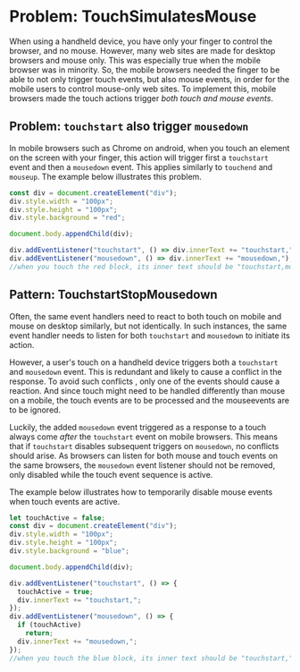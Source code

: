 # Problem: TouchSimulatesMouse

When using a handheld device, you have only your finger to control the browser, and no mouse.
However, many web sites are made for desktop browsers and mouse only. 
This was especially true when the mobile browser was in minority. 
So, the mobile browsers needed the finger to be able to not only trigger touch events, 
but also mouse events, in order for the mobile users to control mouse-only web sites.
To implement this, mobile browsers made the touch actions trigger *both touch and mouse events*.
 
## Problem: `touchstart` also trigger `mousedown`

In mobile browsers such as Chrome on android, when you touch an element on the screen with your finger,
this action will trigger first a `touchstart` event and then a `mousedown` event.
This applies similarly to `touchend` and `mouseup`.
The example below illustrates this problem.

```javascript
const div = document.createElement("div");
div.style.width = "100px";
div.style.height = "100px";
div.style.background = "red";

document.body.appendChild(div);

div.addEventListener("touchstart", () => div.innerText += "touchstart,");
div.addEventListener("mousedown", () => div.innerText += "mousedown,");
//when you touch the red block, its inner text should be "touchstart,mousedown,".
```

## Pattern: TouchstartStopMousedown

Often, the same event handlers need to react to both touch on mobile and mouse on desktop similarly, 
but not identically.
In such instances, the same event handler needs to listen for both `touchstart` and `mousedown` 
to initiate its action.

However, a user's touch on a handheld device triggers both a `touchstart` and `mousedown` event.
This is redundant and likely to cause a conflict in the response.
To avoid such conflicts , only one of the events should cause a reaction.
And since touch might need to be handled differently than mouse on a mobile, 
the touch events are to be processed and the mouseevents are to be ignored.

Luckily, the added `mousedown` event triggered as a response to a touch always
come *after* the `touchstart` event on mobile browsers.
This means that if `touchstart` disables subsequent triggers on `mousedown`,
no conflicts should arise.
As browsers can listen for both mouse and touch events on the same browsers,
the `mousedown` event listener should not be removed, only disabled while the touch event sequence is active.

The example below illustrates how to temporarily disable mouse events when touch events are active.

```javascript
let touchActive = false;
const div = document.createElement("div");
div.style.width = "100px";
div.style.height = "100px";
div.style.background = "blue";

document.body.appendChild(div);

div.addEventListener("touchstart", () => {
  touchActive = true;
  div.innerText += "touchstart,";
});
div.addEventListener("mousedown", () => {
  if (touchActive)
    return;
  div.innerText += "mousedown,";
});
//when you touch the blue block, its inner text should be "touchstart,".
```
